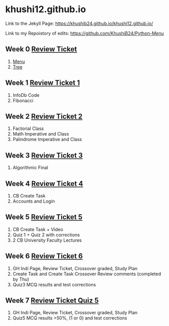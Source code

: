 # khushi12.github.io
Link to the Jekyll Page: https://khushib24.github.io/khushi12.github.io/

Link to my Repoistory of edits: https://github.com/KhushiB24/Python-Menu

## Week 0 [Review Ticket](https://github.com/KhushiB24/khushi12.github.io/issues/1#issue-1170595656)
1. [Menu](https://replit.com/@KhushiBagri/Python-Menu#main.py)
2. [Tree](https://replit.com/@KhushiBagri/Khushis-TT0#main.py)

## Week 1 [Review Ticket 1](https://github.com/KhushiB24/khushi12.github.io/issues/2)
1. InfoDb Code 
2. Fibonacci

## Week 2 [Review Ticket 2](https://github.com/KhushiB24/khushi12.github.io/issues/3)
1. Factorial Class
2. Math Imperative and Class
3. Palindrome Imperative and Class

## Week 3 [Review Ticket 3](https://github.com/KhushiB24/Python-Menu/issues/1)
1. Algorithmic Final

## Week 4 [Review Ticket 4](https://github.com/KhushiB24/Python-Menu/issues/2)
1. CB Create Task
2. Accounts and Login 

## Week 5 [Review Ticket 5](https://github.com/KhushiB24/Python-Menu/issues/4)
1. CB Create Task + Video
2. Quiz 1 + Quiz 2 with corrections
3. 2 CB University Faculty Lectures

## Week 6 [Review Ticket 6](https://github.com/KhushiB24/Python-Menu/issues/5)
1. GH Indi Page, Review Ticket, Crossover graded, Study Plan
2. Create Task and Create Task Crossover Review comments (completed by Thu)
3. Quiz3 MCQ results and test corrections

## Week 7 [Review Ticket Quiz 5](https://github.com/KhushiB24/Python-Menu/issues/6)
1. GH Indi Page, Review Ticket, Crossover graded, Study Plan
2. Quiz5 MCQ results >50%, (1 or 0) and test corrections
